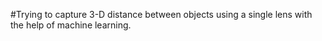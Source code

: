 #Trying to capture 3-D distance between objects using a single lens with the help of machine learning.